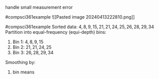 handle small measurement error

#compsci361example ![[Pasted image 20240413222810.png]]

#compsci361example 
Sorted data: $4, 8, 9, 15, 21, 21, 24, 25, 26, 28, 29, 34$
Partition into equal-frequency (equi-depth) bins:
1. Bin 1: $4, 8, 9, 15$
2. Bin 2: $21, 21, 24, 25$
3. Bin 3: $26, 28, 29, 34$

Smoothing by:
1. bin means